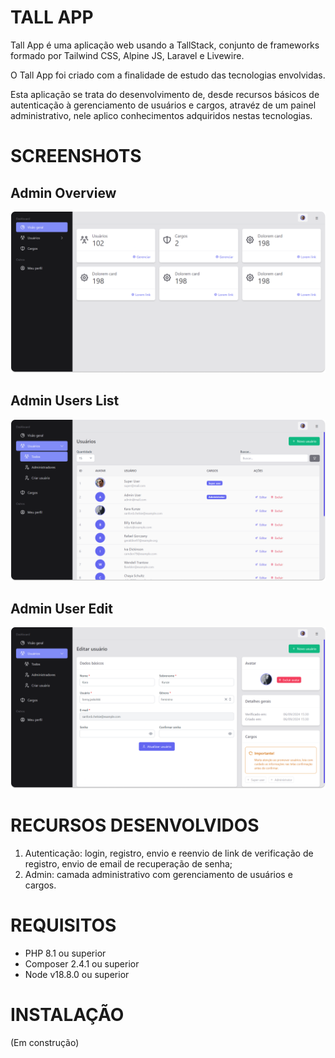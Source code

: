 # TALL APP

Tall App é uma aplicação web usando a TallStack, conjunto de frameworks formado por Tailwind CSS, Alpine JS, Laravel e Livewire.

O Tall App foi criado com a finalidade de estudo das tecnologias envolvidas.

Esta aplicação se trata do desenvolvimento de, desde recursos básicos de autenticação à gerenciamento de usuários e cargos, atravéz de um painel administrativo, nele aplico conhecimentos adquiridos nestas tecnologias.

# SCREENSHOTS

## Admin Overview

![Overview Preview](resources/img/screenshot/tallapp-overview.png)

## Admin Users List

![Overview Users List](resources/img/screenshot/tallapp-users-list.png)

## Admin User Edit

![Overview User Edit](resources/img/screenshot/tallapp-user-edit.png)

# RECURSOS DESENVOLVIDOS

1. Autenticação: login, registro, envio e reenvio de link de verificação de registro, envio de email de recuperação de senha;
2. Admin: camada administrativo com gerenciamento de usuários e cargos.

# REQUISITOS

-   PHP 8.1 ou superior
-   Composer 2.4.1 ou superior
-   Node v18.8.0 ou superior

# INSTALAÇÃO

(Em construção)
